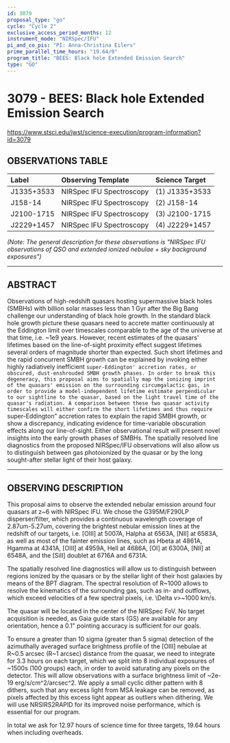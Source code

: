 ```yaml
---
id: 3079
proposal_type: "go"
cycle: "Cycle 2"
exclusive_access_period_months: 12
instrument_mode: "NIRSpec/IFU"
pi_and_co_pis: "PI: Anna-Christina Eilers"
prime_parallel_time_hours: "19.64/0"
program_title: "BEES: Black hole Extended Emission Search"
type: "GO"
---
```

# 3079 - BEES: Black hole Extended Emission Search
https://www.stsci.edu/jwst/science-execution/program-information?id=3079
## OBSERVATIONS TABLE
| Label        | Observing Template       | Science Target   |
| :----------- | :----------------------- | :--------------- |
| J1335+3533   | NIRSpec IFU Spectroscopy | (1) J1335+3533   |
| J158-14      | NIRSpec IFU Spectroscopy | (2) J158-14      |
| J2100-1715   | NIRSpec IFU Spectroscopy | (3) J2100-1715   |
| J2229+1457   | NIRSpec IFU Spectroscopy | (4) J2229+1457   |

*(Note: The general description for these observations is "NIRSpec IFU observations of QSO and extended ionized nebulae + sky background exposures")*

---

## ABSTRACT

Observations of high-redshift quasars hosting supermassive black holes (SMBHs) with billion solar masses less than 1 Gyr after the Big Bang challenge our understanding of black hole growth. In the standard black hole growth picture these quasars need to accrete matter continuously at the Eddington limit over timescales comparable to the age of the universe at that time, i.e. ~1e9 years. However, recent estimates of the quasars' lifetimes based on the line-of-sight proximity effect suggest lifetimes several orders of magnitude shorter than expected. Such short lifetimes and the rapid concurrent SMBH growth can be explained by invoking either highly radiatively inefficient ``super-Eddington' accretion rates, or obscured, dust-enshrouded SMBH growth phases. In order to break this degeneracy, this proposal aims to spatially map the ionizing imprint of the quasars' emission on the surrounding circumgalactic gas, in order to provide a model-independent lifetime estimate perpendicular to our sightline to the quasar, based on the light travel time of the quasar's radiation. A comparison between these two quasar activity timescales will either confirm the short lifetimes and thus require ``super-Eddington” accretion rates to explain the rapid SMBH growth, or show a discrepancy, indicating evidence for time-variable obscuration effects along our line-of-sight. Either observational result will present novel insights into the early growth phases of SMBHs. The spatially resolved line diagnostics from the proposed NIRSpec/IFU observations will also allow us to distinguish between gas photoionized by the quasar or by the long sought-after stellar light of their host galaxy.

---

## OBSERVING DESCRIPTION

This proposal aims to observe the extended nebular emission around four quasars at z~6 with NIRSpec IFU. We chose the G395M/F290LP disperser/filter, which provides a continuous wavelength coverage of 2.87um-5.27um, covering the brightest nebular emission lines at the redshift of our targets, i.e. [OIII] at 5007A, Halpha at 6563A, [NII] at 6583A, as well as most of the fainter emission lines, such as Hbeta at 4861A, Hgamma at 4341A, [OIII] at 4959A, Hell at 4686A, [OI] at 6300A, [NII] at 6548A, and the [SiII] doublet at 6716A and 6731A.

The spatially resolved line diagnostics will allow us to distinguish between regions ionized by the quasars or by the stellar light of their host galaxies by means of the BPT diagram. The spectral resolution of R~1000 allows to resolve the kinematics of the surrounding gas, such as in- and outflows, which exceed velocities of a few spectral pixels, i.e. \Delta v>~1000 km/s.

The quasar will be located in the center of the NIRSpec FoV. No target acquisition is needed, as Gaia guide stars (GS) are available for any orientation, hence a 0.1" pointing accuracy is sufficient for our goals.

To ensure a greater than 10 sigma (greater than 5 sigma) detection of the azimuthally averaged surface brightness profile of the [OIII] nebulae at R~0.5 arcsec (R~1 arcsec) distance from the quasar, we need to integrate for 3.3 hours on each target, which we split into 8 individual exposures of ~1500s (100 groups) each, in order to avoid saturating any pixels on the detector. This will allow observations with a surface brightness limit of ~2e-19 erg/s/cm^2/arcsec^2. We apply a small cyclic dither pattern with 8 dithers, such that any excess light from MSA leakage can be removed, as pixels affected by this excess light appear as outliers when dithering. We will use NRSIRS2RAPID for its improved noise performance, which is essential for our program.

In total we ask for 12.97 hours of science time for three targets, 19.64 hours when including overheads.